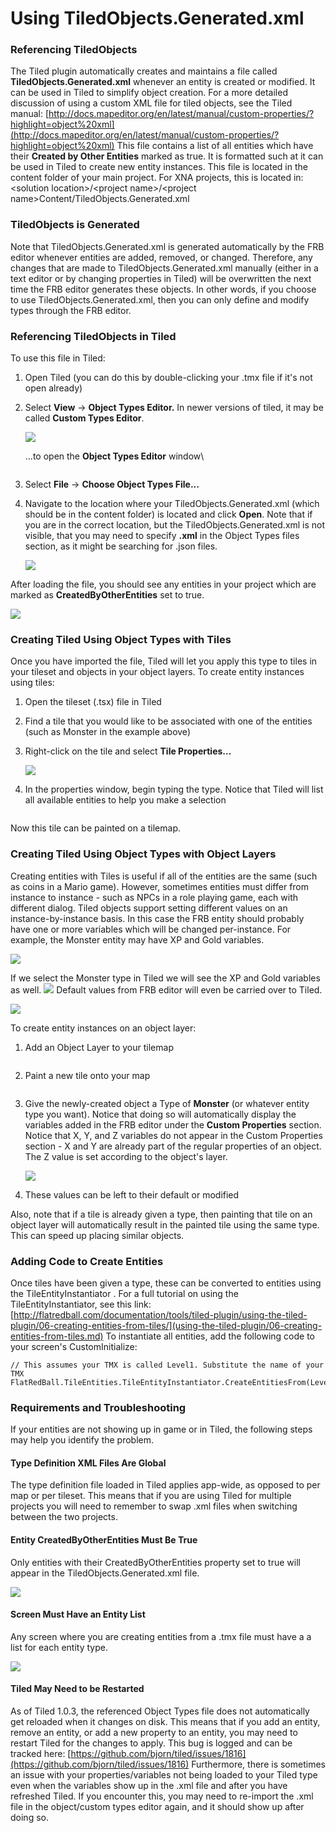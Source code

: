 # Using TiledObjects.Generated.xml

### Referencing TiledObjects

The Tiled plugin automatically creates and maintains a file called **TiledObjects.Generated.xml** whenever an entity is created or modified. It can be used in Tiled to simplify object creation. For a more detailed discussion of using a custom XML file for tiled objects, see the Tiled manual: [http://docs.mapeditor.org/en/latest/manual/custom-properties/?highlight=object%20xml](http://docs.mapeditor.org/en/latest/manual/custom-properties/?highlight=object%20xml) This file contains a list of all entities which have their **Created by Other Entities** marked as true. It is formatted such at it can be used in Tiled to create new entity instances. This file is located in the content folder of your main project. For XNA projects, this is located in: \<solution location>/\<project name>/\<project name>Content/TiledObjects.Generated.xml

### TiledObjects is Generated

Note that TiledObjects.Generated.xml is generated automatically by the FRB editor whenever entities are added, removed, or changed. Therefore, any changes that are made to TiledObjects.Generated.xml manually (either in a text editor or by changing properties in Tiled) will be overwritten the next time the FRB editor generates these objects. In other words, if you choose to use TiledObjects.Generated.xml, then you can only define and modify types through the FRB editor.

### Referencing TiledObjects in Tiled

To use this file in Tiled:

1. Open Tiled (you can do this by double-clicking your .tmx file if it's not open already)
2.  Select **View** -> **Object Types Editor.** In newer versions of tiled, it may be called **Custom Types Editor**.&#x20;

    ![](../media/2018-12-img\_5c22ac940a2dc.png)

    ...to open the **Object Types Editor** window\


    <figure><img src="../media/2017-11-img_5a0679f01841a.png" alt=""><figcaption></figcaption></figure>
3. Select **File** -> **Choose Object Types File...**
4.  Navigate to the location where your TiledObjects.Generated.xml (which should be in the content folder) is located and click **Open**. Note that if you are in the correct location, but the TiledObjects.Generated.xml is not visible, that you may need to specify **.xml** in the Object Types files section, as it might be searching for .json files.

    ![](../media/2017-11-img\_5a07599a7109a.png)

After loading the file, you should see any entities in your project which are marked as **CreatedByOtherEntities** set to true.

![](../media/2017-11-img\_5a0759e66c544.png)

### Creating Tiled Using Object Types with Tiles

Once you have imported the file, Tiled will let you apply this type to tiles in your tileset and objects in your object layers. To create entity instances using tiles:

1. Open the tileset (.tsx) file in Tiled
2. Find a tile that you would like to be associated with one of the entities (such as Monster in the example above)
3.  Right-click on the tile and select **Tile Properties...**

    ![](../media/2017-11-img\_5a076066b498e.png)
4. In the properties window, begin typing the type. Notice that Tiled will list all available entities to help you make a selection

<figure><img src="../media/2017-11-2017-11-11_13-42-57.gif" alt=""><figcaption></figcaption></figure>

Now this tile can be painted on a tilemap.

### Creating Tiled Using Object Types with Object Layers

Creating entities with Tiles is useful if all of the entities are the same (such as coins in a Mario game). However, sometimes entities must differ from instance to instance - such as NPCs in a role playing game, each with different dialog. Tiled objects support setting different values on an instance-by-instance basis. In this case the FRB entity should probably have one or more variables which will be changed per-instance. For example, the Monster entity may have XP and Gold variables.

![](../media/2017-11-img\_5a0785ad72bdb.png)

If we select the Monster type in Tiled we will see the XP and Gold variables as well. ![](../media/2017-11-img\_5a0785f21b23c.png) Default values from FRB editor will even be carried over to Tiled.

![](../media/2017-11-img\_5a07894bdab5b.png)

To create entity instances on an object layer:

1. Add an Object Layer to your tilemap

<figure><img src="../media/2017-11-2017-11-11_16-22-34.gif" alt=""><figcaption></figcaption></figure>

2. Paint a new tile onto your map

<figure><img src="../media/2017-11-2017-11-11_16-24-45.gif" alt=""><figcaption></figcaption></figure>

3.  Give the newly-created object a Type of **Monster** (or whatever entity type you want). Notice that doing so will automatically display the variables added in the FRB editor under the **Custom Properties** section. Notice that X, Y, and Z variables do not appear in the Custom Properties section - X and Y are already part of the regular properties of an object. The Z value is set according to the object's layer.

    ![](../media/2017-11-img\_5a0787624b1c3.png)
4. These values can be left to their default or modified

Also, note that if a tile is already given a type, then painting that tile on an object layer will automatically result in the painted tile using the same type. This can speed up placing similar objects.

### Adding Code to Create Entities

Once tiles have been given a type, these can be converted to entities using the TileEntityInstantiator . For a full tutorial on using the TileEntityInstantiator, see this link: [http://flatredball.com/documentation/tools/tiled-plugin/using-the-tiled-plugin/06-creating-entities-from-tiles/](using-the-tiled-plugin/06-creating-entities-from-tiles.md) To instantiate all entities, add the following code to your screen's CustomInitialize:

```lang:c#
// This assumes your TMX is called Level1. Substitute the name of your TMX
FlatRedBall.TileEntities.TileEntityInstantiator.CreateEntitiesFrom(Level1);
```

### Requirements and Troubleshooting

If your entities are not showing up in game or in Tiled, the following steps may help you identify the problem.

#### Type Definition XML Files Are Global

The type definition file loaded in Tiled applies app-wide, as opposed to per map or per tileset. This means that if you are using Tiled for multiple projects you will need to remember to swap .xml files when switching between the two projects.

#### Entity CreatedByOtherEntities Must Be True

Only entities with their CreatedByOtherEntities property set to true will appear in the TiledObjects.Generated.xml file.

![](../media/2017-11-img\_5a078306b89e8.png)

#### Screen Must Have an Entity List

Any screen where you are creating entities from a .tmx file must have a a list for each entity type.

![](../media/2017-11-img\_5a078364558b2.png)

#### Tiled May Need to be Restarted

As of Tiled 1.0.3, the referenced Object Types file does not automatically get reloaded when it changes on disk. This means that if you add an entity, remove an entity, or add a new property to an entity, you may need to restart Tiled for the changes to apply. This bug is logged and can be tracked here: [https://github.com/bjorn/tiled/issues/1816](https://github.com/bjorn/tiled/issues/1816) Furthermore, there is sometimes an issue with your properties/variables not being loaded to your Tiled type even when the variables show up in the .xml file and after you have refreshed Tiled. If you encounter this, you may need to re-import the .xml file in the object/custom types editor again, and it should show up after doing so.

###
